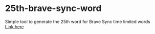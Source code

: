 # 25th-brave-sync-word
Simple tool to generate the 25th word for Brave Sync time limited words
[Link here]([https://duckduckgo.com](https://sands-45.github.io/25th-brave-sync-word/))
